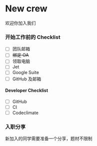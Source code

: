 # New crew

欢迎你加入我们

### 开始工作前的 Checklist
- [ ] 团队邮箱
- [ ] ~~绑定 OA~~
- [ ] 领取电脑
- [ ] Jet
- [ ] Google Suite
- [ ] GitHub 及邮箱

#### Developer Checklist
- [ ] GitHub
- [ ] CI
- [ ] Codeclimate

### 入职分享
新加入的同学需要准备一个分享，题材不限制
